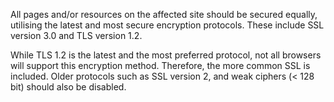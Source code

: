 All pages and/or resources on the affected site should be secured
equally, utilising the latest and most secure encryption protocols.
These include SSL version 3.0 and TLS version 1.2.

While TLS 1.2 is
the latest and the most preferred protocol, not all browsers will
support this encryption method. Therefore, the more common SSL is
included. Older protocols such as SSL version 2, and weak ciphers (<
128 bit) should also be disabled.